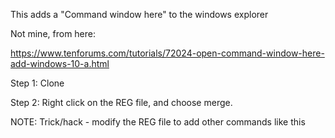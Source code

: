 This adds a "Command window here" to the windows explorer

Not mine, from here:

https://www.tenforums.com/tutorials/72024-open-command-window-here-add-windows-10-a.html

Step 1:  Clone

Step 2:  Right click on the REG file, and choose merge.

NOTE: Trick/hack - modify the REG file to add other commands like this


